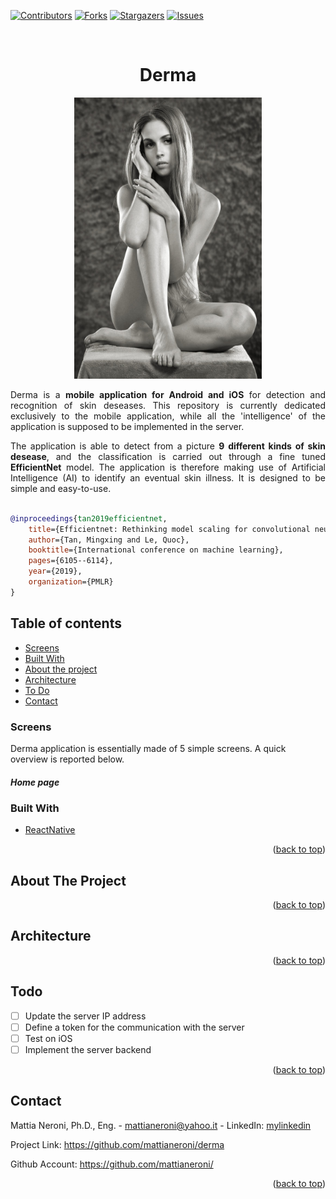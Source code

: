<div id="top"></div>

[![Contributors][contributors-shield]][contributors-url]
[![Forks][forks-shield]][forks-url]
[![Stargazers][stars-shield]][stars-url]
[![Issues][issues-shield]][issues-url]



<br />
<div align="center">
  
  <h1 align="center">Derma</h1>

  <a href="https://github.com/mattianeroni/derma">
    <img src="images/logo.jpg" alt="Logo" width="300" height="450">
  </a>
  
  
  
  <p align="justify">
    Derma is a <b>mobile application for Android and iOS</b> for detection and recognition of skin deseases. This repository is currently dedicated exclusively to the mobile application, while all the 'intelligence' of the application is supposed to be implemented in the server. 
  </p>
  <p align="justify">  
    The application is able to detect from a picture <b>9 different kinds of skin desease</b>, and the classification is carried out through a fine tuned <b>EfficientNet</b> model. The application is therefore making use of Artificial Intelligence (AI) to identify an eventual skin illness. It is designed to be simple and easy-to-use.
  </p>

</div>


```bibtex

@inproceedings{tan2019efficientnet,
	title={Efficientnet: Rethinking model scaling for convolutional neural networks},
	author={Tan, Mingxing and Le, Quoc},
	booktitle={International conference on machine learning},
	pages={6105--6114},
	year={2019},
	organization={PMLR}
}

```

## Table of contents

- [Screens](#screens)
- [Built With](#built-with)
- [About the project](#about-the-project)
- [Architecture](#architecture)
- [To Do](#todo)
- [Contact](#contact)




### Screens

Derma application is essentially made of 5 simple screens. A quick overview is reported below.

##### Home page




### Built With

* [ReactNative](https://reactnative.dev/)

<p align="right">(<a href="#top">back to top</a>)</p>


## About The Project

<p align="right">(<a href="#top">back to top</a>)</p>


## Architecture

<p align="right">(<a href="#top">back to top</a>)</p>


## Todo

- [ ] Update the server IP address
- [ ] Define a token for the communication with the server
- [ ] Test on iOS
- [ ] Implement the server backend

<p align="right">(<a href="#top">back to top</a>)</p>



## Contact


Mattia Neroni, Ph.D., Eng. - mattianeroni@yahoo.it - LinkedIn: [mylinkedin]

Project Link: https://github.com/mattianeroni/derma

Github Account: https://github.com/mattianeroni/

<p align="right">(<a href="#top">back to top</a>)</p>





<!-- MARKDOWN LINKS & IMAGES -->
<!-- https://www.markdownguide.org/basic-syntax/#reference-style-links -->
[contributors-shield]: https://img.shields.io/github/contributors/mattianeroni/derma.svg?style=for-the-badge
[contributors-url]: https://github.com/mattianeroni/derma/graphs/contributors
[forks-shield]: https://img.shields.io/github/forks/mattianeroni/derma.svg?style=for-the-badge
[forks-url]: https://github.com/mattianeroni/derma/network/members
[stars-shield]: https://img.shields.io/github/stars/mattianeroni/derma.svg?style=for-the-badge
[stars-url]: https://github.com/mattianeroni/derma/stargazers
[issues-shield]: https://img.shields.io/github/issues/mattianeroni/derma.svg?style=for-the-badge
[issues-url]: https://github.com/mattianeroni/derma/issues
[mylinkedin]: https://www.linkedin.com/in/mattia-neroni-081965101/

